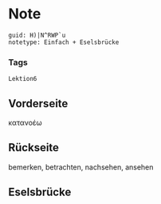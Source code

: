 # Note
```
guid: H)|N^RWP`u
notetype: Einfach + Eselsbrücke
```

### Tags
```
Lektion6
```

## Vorderseite
κατανοέω

## Rückseite
bemerken, betrachten, nachsehen, ansehen

## Eselsbrücke

